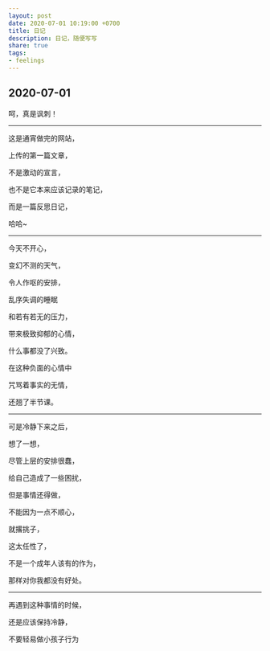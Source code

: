```yaml
---
layout: post
date: 2020-07-01 10:19:00 +0700
title: 日记
description: 日记，随便写写
share: true
tags: 
- feelings
---
```


## 2020-07-01

呵，真是讽刺！

<hr>

这是通宵做完的网站，

上传的第一篇文章，

不是激动的宣言，

也不是它本来应该记录的笔记，

而是一篇反思日记，

哈哈~

<hr>

今天不开心，

变幻不测的天气，

令人作呕的安排，

乱序失调的睡眠

和若有若无的压力，

带来极致抑郁的心情，

什么事都没了兴致。

在这种负面的心情中

咒骂着事实的无情，

还翘了半节课。

<hr>

可是冷静下来之后，

想了一想，

尽管上层的安排很蠢，

给自己造成了一些困扰，

但是事情还得做，

不能因为一点不顺心，

就撂挑子，

这太任性了，

不是一个成年人该有的作为，

那样对你我都没有好处。

<hr>

再遇到这种事情的时候，

还是应该保持冷静，

不要轻易做小孩子行为



